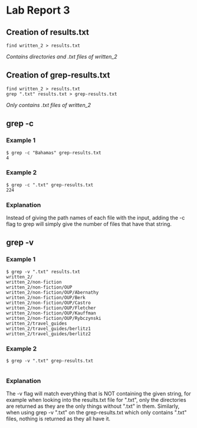 # Lab Report 3

## Creation of results.txt
```
find written_2 > results.txt
```
*Contains directories and .txt files of written_2*
## Creation of grep-results.txt
```
find written_2 > results.txt
grep ".txt" results.txt > grep-results.txt
```
*Only contains .txt files of written_2*
## grep -c
### Example 1
```
$ grep -c "Bahamas" grep-results.txt 
4
```
### Example 2
```
$ grep -c ".txt" grep-results.txt 
224
```
### Explanation
Instead of giving the path names of each file with the input, adding the -c flag to grep will simply give the number of files that have that string.

## grep -v
### Example 1
```
$ grep -v ".txt" results.txt 
written_2/
written_2/non-fiction
written_2/non-fiction/OUP
written_2/non-fiction/OUP/Abernathy
written_2/non-fiction/OUP/Berk
written_2/non-fiction/OUP/Castro
written_2/non-fiction/OUP/Fletcher
written_2/non-fiction/OUP/Kauffman
written_2/non-fiction/OUP/Rybczynski
written_2/travel_guides
written_2/travel_guides/berlitz1
written_2/travel_guides/berlitz2
```
### Example 2
```
$ grep -v ".txt" grep-results.txt
 
```
### Explanation
The -v flag will match everything that is NOT containing the given string, for example when looking into the results.txt file for ".txt", only the directories are returned as they are the only things without ".txt" in them. Similarly, when using grep -v ".txt" on the grep-results.txt which only contains ".txt" files, nothing is returned as they all have it.
